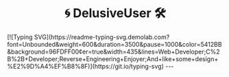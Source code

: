 <h1 align="center">🌀 DelusiveUser 🛠️</h1>
[![Typing SVG](https://readme-typing-svg.demolab.com?font=Unbounded&weight=600&duration=3500&pause=1000&color=5412BB&background=96FDFF00&center=true&width=435&lines=Web+Developer;C%2B%2B+Developer;Reverse+Engineering+Enjoyer;And+like+some+design+%E2%9D%A4%EF%B8%8F)](https://git.io/typing-svg)
---

